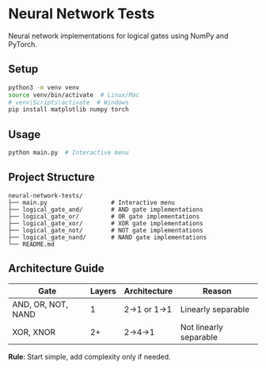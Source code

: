 # Neural Network Tests

Neural network implementations for logical gates using NumPy and PyTorch.

## Setup

```bash
python3 -m venv venv
source venv/bin/activate  # Linux/Mac
# venv\Scripts\activate  # Windows
pip install matplotlib numpy torch
```

## Usage

```bash
python main.py  # Interactive menu
```

## Project Structure

```
neural-network-tests/
├── main.py                  # Interactive menu
├── logical_gate_and/        # AND gate implementations
├── logical_gate_or/         # OR gate implementations  
├── logical_gate_xor/        # XOR gate implementations
├── logical_gate_not/        # NOT gate implementations
├── logical_gate_nand/       # NAND gate implementations
└── README.md
```

## Architecture Guide

| Gate | Layers | Architecture | Reason |
|------|--------|--------------|--------|
| AND, OR, NOT, NAND | 1 | 2→1 or 1→1 | Linearly separable |
| XOR, XNOR | 2+ | 2→4→1 | Not linearly separable |

**Rule**: Start simple, add complexity only if needed.
